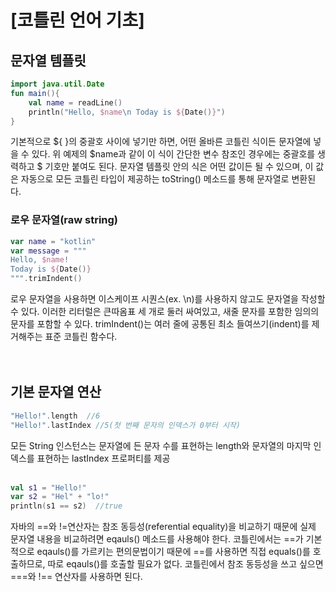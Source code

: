 # [코틀린 언어 기초]

## 문자열 템플릿
~~~kotlin
import java.util.Date
fun main(){
    val name = readLine()
    println("Hello, $name\n Today is ${Date()}")
}
~~~
기본적으로 ${ }의 중괄호 사이에 넣기만 하면, 어떤 올바른 코틀린 식이든 문자열에 넣을 수 있다.
위 예제의 $name과 같이 이 식이 간단한 변수 참조인 경우에는 중괄호를 생력하고 $ 기호만 붙여도 된다.
문자열 템플릿 안의 식은 어떤 값이든 될 수 있으며, 이 값은 자동으로 모든 코틀린 타입이 제공하는
toString() 메소드를 통해 문자열로 변환된다.

### 로우 문자열(raw string)
~~~kotlin
var name = "kotlin"
var message = """
Hello, $name!
Today is ${Date()}
""".trimIndent()
~~~
로우 문자열을 사용하면 이스케이프 시퀀스(ex. \n)를 사용하지 않고도 문자열을 작성할 수 있다.
이러한 리터럴은 큰따옴표 세 개로 둘러 싸여있고, 새줄 문자를 포함한 임의의 문자를 포함할 수 있다.
trimIndent()는 여러 줄에 공통된 최소 들여쓰기(indent)를 제거해주는 표준 코틀린 함수다.
<br><br><br>

## 기본 문자열 연산
~~~kotlin
"Hello!".length  //6
"Hello!".lastIndex //5(첫 번째 문자의 인덱스가 0부터 시작)
~~~
모든 String 인스턴스는 문자열에 든 문자 수를 표현하는 length와
문자열의 마지막 인덱스를 표현하는 lastIndex 프로퍼티를 제공
<br><br>

~~~kotlin
val s1 = "Hello!"
var s2 = "Hel" + "lo!"
println(s1 == s2)  //true
~~~
자바의 ==와 !=연산자는 참조 동등성(referential equality)을 비교하기 때문에 실제 문자열 내용을
비교하려면 eqauls() 메소드를 사용해야 한다. 코틀린에서는 ==가 기본적으로 eqauls()를 가르키는
편의문법이기 때문에 ==를 사용하면 직접 equals()를 호출하므로, 따로 eqauls()를 호출할 필요가 없다.
코틀린에서 참조 동등성을 쓰고 싶으면 ===와 !== 연산자를 사용하면 된다.